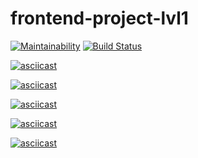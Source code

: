 # frontend-project-lvl1
[![Maintainability](https://api.codeclimate.com/v1/badges/5e5191fea1d8c1d09713/maintainability)](https://codeclimate.com/github/heyMakar/frontend-project-lvl1/maintainability)
[![Build Status](https://travis-ci.org/heyMakar/frontend-project-lvl1.svg?branch=master)](https://travis-ci.org/heyMakar/frontend-project-lvl1)

[![asciicast](https://asciinema.org/a/Vd4ta7Ua2LBOjQnj83iwGeSju.svg)](https://asciinema.org/a/Vd4ta7Ua2LBOjQnj83iwGeSju)

[![asciicast](https://asciinema.org/a/Fmo5WtQsL8IhUlhdLzjDRZrNm.svg)](https://asciinema.org/a/Fmo5WtQsL8IhUlhdLzjDRZrNm)

[![asciicast](https://asciinema.org/a/vRUxV6xmD6gVr7LfrOdLd8UCa.svg)](https://asciinema.org/a/vRUxV6xmD6gVr7LfrOdLd8UCa)

[![asciicast](https://asciinema.org/a/QzhehzXZwPSgygiWnh2zqsOvY.svg)](https://asciinema.org/a/QzhehzXZwPSgygiWnh2zqsOvY)

[![asciicast](https://asciinema.org/a/P4Yt5lPFyi25Wekbo39svnKlT.svg)](https://asciinema.org/a/P4Yt5lPFyi25Wekbo39svnKlT)
